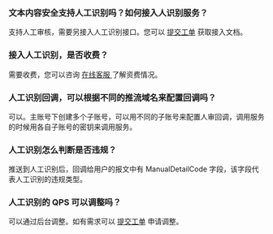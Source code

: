 ### 文本内容安全支持人工识别吗？如何接入人识别服务？
支持人工审核，需要另接入人工识别接口。您可以 [提交工单](https://console.cloud.tencent.com/workorder/category) 获取接入文档。

### 接入人工识别，是否收费？
需要收费，您可以咨询 [在线客服 ](https://cloud.tencent.com/online-service?from=doc_1125)了解资费情况。

### 人工识别回调，可以根据不同的推流域名来配置回调吗？
可以。主账号下创建多个子账号，可以用不同的子账号来配置人审回调，调用服务的时候用各自子账号的密钥来调用服务。

### 人工识别怎么判断是否违规？
推送到人工识别后，回调给用户的报文中有 ManualDetailCode 字段，该字段代表人工识别的违规类型。

### 人工识别的 QPS 可以调整吗？
可以通过后台调整。如有需求可以  [提交工单](https://console.cloud.tencent.com/workorder/category) 申请调整。
